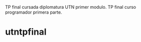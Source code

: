 TP final cursada diplomatura UTN primer modulo.
TP final curso programador primera parte.
# utntpfinal
